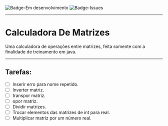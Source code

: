 ![Badge-Em desenvolvimento](https://img.shields.io/badge/Status-Em%20desenvolvimento-orange?style=plastic)
![Badge-Issues](https://img.shields.io/github/issues/Leony99/Java-Console-CalculadoraDeMatrizes?label=Issues&style=plastic)

***

# Calculadora De Matrizes

Uma calculadora de operações entre matrizes, feita somente com a finalidade de treinamento em java.

***

## Tarefas:

- [ ] Inserir erro para nome repetido.
- [ ] Inverter matriz.
- [ ] transpor matriz.
- [ ] opor matriz.
- [ ] Dividir matrizes.
- [ ] Trocar elementos das matrizes de int para real.
- [ ] Multiplicar matriz por um número real.

